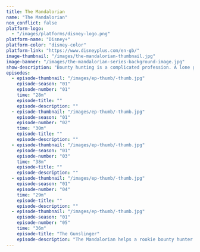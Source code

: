 ```yaml
---
title: The Mandalorian
name: "The Mandalorian"
non_conflict: false
platform-logo:
  - "/images/platforms/disney-logo.png"
platform-name: "Disney+"
platform-color: "disney-color"
platform-link: "https://www.disneyplus.com/en-gb/"
image-thumbnail: "/images/the-mandalorian-thumbnail.jpg"
image-banner: "/images/the-mandalorian-series-background-image.jpg"
show-description: "Bounty hunting is a complicated profession. A lone gunfighter makes his way through the outer reaches of the galaxy, far from the authority of the New Republic."
episodes:
  - episode-thumbnail: "/images/ep-thumb/-thumb.jpg"
    episode-season: "01"
    episode-number: "01"
    time: "28m"
    episode-title: ""
    episode-description: ""
  - episode-thumbnail: "/images/ep-thumb/-thumb.jpg"
    episode-season: "01"
    episode-number: "02"
    time: "30m"
    episode-title: ""
    episode-description: ""
  - episode-thumbnail: "/images/ep-thumb/-thumb.jpg"
    episode-season: "01"
    episode-number: "03"
    time: "38m"
    episode-title: ""
    episode-description: ""
  - episode-thumbnail: "/images/ep-thumb/-thumb.jpg"
    episode-season: "01"
    episode-number: "04"
    time: "29m"
    episode-title: ""
    episode-description: ""
  - episode-thumbnail: "/images/ep-thumb/-thumb.jpg"
    episode-season: "01"
    episode-number: "05"
    time: "36m"
    episode-title: "The Gunslinger"
    episode-description: "The Mandalorian helps a rookie bounty hunter who is in over his head."
---
```

